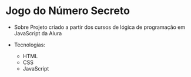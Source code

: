 # Jogo do Número Secreto

- Sobre
  Projeto criado a partir dos cursos de lógica de programação em JavaScript da Alura

- Tecnologias:
  - HTML
  - CSS
  - JavaScript
